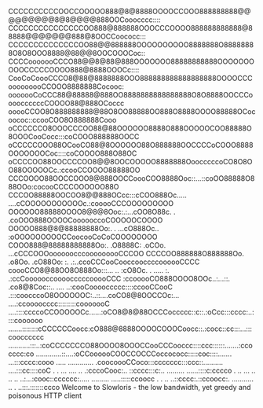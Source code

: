 CCCCCCCCCCOOCCOOOOO888@8@8888OOOOCCOOO888888888@@@@@@@@@8@8@@@@888OOCooocccc::::
CCCCCCCCCCCCCCCOO888@888888OOOCCCOOOO888888888888@88888@@@@@@@888@8OOCCoococc:::
CCCCCCCCCCCCCCOO88@@888888OOOOOOOOOO8888888O88888888O8O8OOO8888@88@@8OOCOOOCoc::
CCCCooooooCCCO88@@8@88@888OOOOOOO88888888888OOOOOOOOOOCCCCCOOOO888@8888OOOCc::::
CooCoCoooCCCO8@88@8888888OOO888888888888888888OOOOCCCooooooooCCOOO8888888Cocooc:
ooooooCoCCC88@88888@888OO8888888888888888O8O8888OOCCCooooccccccCOOOO88@888OCoccc
ooooCCOO8O888888888@88O8OO88888OO888O8888OOOO88888OCocoococ::ccooCOO8O888888Cooo
oCCCCCCO8OOOCCCOO88@88OOOOOO8888O888OOOOOCOO88888O8OOOCooCocc:::coCOOO888888OOCC
oCCCCCOOO88OCooCO88@8OOOOOO88O888888OOCCCCoCOOO8888OOOOOOOCoc::::coCOOOO888O88OC
oCCCCOO88OOCCCCOO8@@8OOCOOOOO8888888OoocccccoCO8O8OO88OOOOOCc.:ccooCCOOOO88888OO
CCCOOOO88OOCCOOO8@888OOCCoooCOO8888Ooc::...::coOO88888O888OOo:cocooCCCCOOOOOO88O
CCCOO88888OOCOO8@@888OCcc:::cCOO888Oc..... ....cCOOOOOOOOOOOc.:cooooCCCOOOOOOOOO
OOOOOO88888OOOO8@8@8Ooc:.:...cOO8O88c.      .  .coOOO888OOOOCoooooccoCOOOOOCOOOO
OOOOO888@8@88888888Oo:. .  ...cO888Oc..          :oOOOOOOOOOCCoocooCoCoCOOOOOOOO
COOO888@88888888888Oo:.       .O8888C:  .oCOo.  ...cCCCOOOoooooocccooooooooCCCOO
CCCCOO888888O888888Oo. .o8Oo. .cO88Oo:       :. .:..ccoCCCooCooccooccccoooooCCCC
coooCCO8@88OO8O888Oo:::... ..  :cO8Oc. . .....  :.  .:ccCoooooccoooocccccooooCCC
:ccooooCO888OOOO8OOc..:...::. .co8@8Coc::..  ....  ..:cooCooooccccc::::ccooCCooC
.:::coocccoO8OOOOOOC:..::....coCO8@8OOCCOc:...  ....:ccoooocccc:::::::::cooooooC
....::::ccccoCCOOOOOCc......:oCO8@8@88OCCCoccccc::c::.:oCcc:::cccc:..::::coooooo
.......::::::::cCCCCCCoocc:cO888@8888OOOOCOOOCoocc::.:cocc::cc:::...:::coocccccc
...........:::..:coCCCCCCCO88OOOO8OOOCCooCCCooccc::::ccc::::::.......:ccocccc:co
.............::....:oCCoooooCOOCCOCCCoccococc:::::coc::::....... ...:::cccc:cooo
 ..... ............. .coocoooCCoco:::ccccccc:::ccc::..........  ....:::cc::::coC
   .  . ...    .... ..  .:cccoCooc:..  ::cccc:::c:.. ......... ......::::c:cccco
  .  .. ... ..    .. ..   ..:...:cooc::cccccc:.....  .........  .....:::::ccoocc
       .   .         .. ..::cccc:.::ccoocc:. ........... ..  . ..:::.:::::::ccco
 Welcome to Slowloris - the low bandwidth, yet greedy and poisonous HTTP client